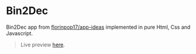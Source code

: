 # Bin2Dec
Bin2Dec app from [florinpop17/app-ideas](https://github.com/florinpop17/app-ideas) implemented in pure Html, Css and Javascript.

> Live preview [here](https://isaacamaro03.github.io/app-ideas-bin2dec/).
